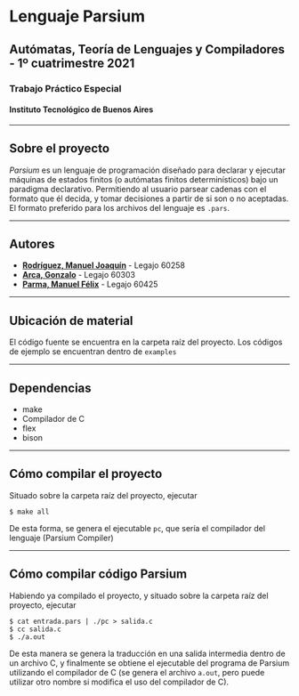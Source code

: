 # Lenguaje Parsium
## Autómatas, Teoría de Lenguajes y Compiladores - 1º cuatrimestre 2021
### Trabajo Práctico Especial
#### Instituto Tecnológico de Buenos Aires
---------------------
## Sobre el proyecto
*Parsium* es un lenguaje de programación diseñado para declarar y ejecutar máquinas de estados finitos (o autómatas finitos determinísticos) bajo un paradigma declarativo. Permitiendo al usuario parsear cadenas con el formato que él decida, y tomar decisiones a partir de si son o no aceptadas. El formato preferido para los archivos del lenguaje es `.pars`. 

------------------------------------------------------------
## Autores

* [**Rodríguez, Manuel Joaquín**](https://github.com/RodriguezManuel) - Legajo 60258
* [**Arca, Gonzalo**](https://github.com/gonzaloarca) - Legajo 60303
* [**Parma, Manuel Félix**](https://github.com/mparmaITBA) - Legajo 60425

------------------------------------------------------------

## Ubicación de material

El código fuente se encuentra en la carpeta raíz del proyecto. Los códigos de ejemplo se encuentran dentro de `examples`

------------------------------------------------------------

## Dependencias

* make
* Compilador de C
* flex
* bison

------------------------------------------------------------

## Cómo compilar el proyecto

Situado sobre la carpeta raíz del proyecto, ejecutar

    $ make all

De esta forma, se genera el ejecutable `pc`, que sería el compilador del lenguaje (Parsium Compiler)

------------------------------------------------------------

## Cómo compilar código Parsium

Habiendo ya compilado el proyecto, y situado sobre la carpeta raíz del proyecto, ejecutar

    $ cat entrada.pars | ./pc > salida.c
    $ cc salida.c
    $ ./a.out

De esta manera se genera la traducción en una salida intermedia dentro de un archivo C, y finalmente se obtiene el ejecutable del programa de Parsium utilizando el compilador de C (se genera el archivo `a.out`, pero puede utilizar otro nombre si modifica el uso del compilador de C).
